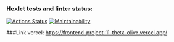### Hexlet tests and linter status:
[![Actions Status](https://github.com/Marina093/frontend-project-11/workflows/hexlet-check/badge.svg)](https://github.com/Marina093/frontend-project-11/actions)
[![Maintainability](https://api.codeclimate.com/v1/badges/c4ede6ceba58931a5ee8/maintainability)](https://codeclimate.com/github/Marina093/frontend-project-11/maintainability)

###Link vercel:
https://frontend-project-11-theta-olive.vercel.app/
